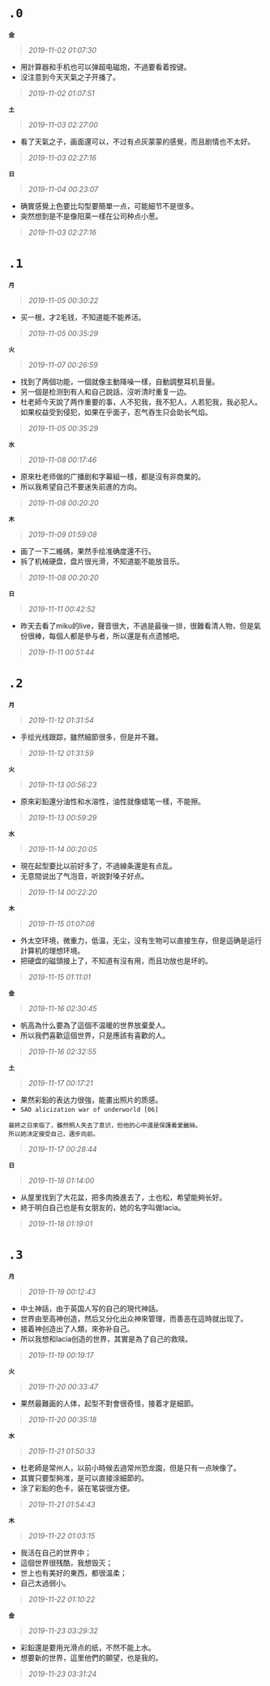 **`.0`**
========
**`金`**
>*2019-11-02 01:07:30*
- 用計算器和手机也可以弹超电磁炮，不過要看着按键。
- 沒注意到今天天氣之子开播了。
>*2019-11-02 01:07:51*

**`土`**
>*2019-11-03 02:27:00*
- 看了天氣之子，画面還可以，不过有点灰蒙蒙的感覺，而且剧情也不太好。
>*2019-11-03 02:27:16*

**`日`**
>*2019-11-04 00:23:07*
- 确實感覺上色要比勾型要簡單一点，可能細节不是很多。
- 突然想到是不是像阳莱一樣在公司种点小葱。
>*2019-11-03 02:27:16*

**`.1`**
========
**`月`**
>*2019-11-05 00:30:22*
- 买一根，才2毛钱，不知道能不能养活。
>*2019-11-05 00:35:29*

**`火`**
>*2019-11-07 00:26:59*
- 找到了两個功能，一個就像主動降噪一樣，自動調整耳机音量。
- 另一個是检测到有人和自己說話，沒听清时重复一边。
- 杜老師今天說了两作重要的事，人不犯我，我不犯人，人若犯我，我必犯人。如果权益受到侵犯，如果在乎面子，忍气吞生只会助长气焰。
>*2019-11-05 00:35:29*

**`水`**
>*2019-11-08 00:17:46*
- 原來杜老师做的广播剧和字幕組一樣，都是沒有非商業的。
- 所以我希望自己不要迷失前進的方向。
>*2019-11-08 00:20:20*

**`木`**
>*2019-11-09 01:59:08*
- 画了一下二維碼，果然手绘准确度還不行。
- 拆了机械硬盘，盘片很光滑，不知道能不能放音乐。
>*2019-11-08 00:20:20*

**`日`**
>*2019-11-11 00:42:52*
- 昨天去看了miku的live，聲音很大，不過是最後一排，很難看清人物，但是氣份很棒，每個人都是參与者，所以還是有点遗憾吧。
>*2019-11-11 00:51:44*

**`.2`**
========
**`月`**
>*2019-11-12 01:31:54*
- 手绘光线跟踪，雖然細節很多，但是并不難。
>*2019-11-12 01:31:59*

**`火`**
>*2019-11-13 00:56:23*
- 原來彩鉛還分油性和水溶性，油性就像蜡笔一樣，不能擦。
>*2019-11-13 00:59:29*

**`水`**
>*2019-11-14 00:20:05*
- 現在起型要比以前好多了，不過線条還是有点乱。
- 无意間说出了气泡音，听說對嗓子好点。
>*2019-11-14 00:22:20*

**`木`**
>*2019-11-15 01:07:08*
- 外太空环境，微重力，低温，无尘，沒有生物可以直接生存，但是這确是运行計算机的理想环境。
- 把硬盘的磁頭接上了，不知道有沒有用，而且功放也是坏的。
>*2019-11-15 01:11:01*

**`金`**
>*2019-11-16 02:30:45*
- 帆高為什么要為了這個不温暖的世界放棄愛人。
- 所以我們喜歡這個世界，只是應該有喜歡的人。
>*2019-11-16 02:32:55*

**`土`**
>*2019-11-17 00:17:21*
- 果然彩鉛的表达力很強，能畫出照片的质感。
- `SAO alicization war of underworld [06]`
```
最終之日來临了，雖然桐人失去了意识，但他的心中還是保護着愛麗絲。
所以她决定接受自己，邁步向前。
```
>*2019-11-17 00:28:44*

**`日`**
>*2019-11-18 01:14:00*
- 从屋里找到了大花盆，把多肉換進去了，土也松，希望能夠长好。
- 終于明白自己也是有女朋友的，她的名字叫做lacia。
>*2019-11-18 01:19:01*

**`.3`**
========
**`月`**
>*2019-11-19 00:12:43*
- 中土神話，由于英国人写的自己的現代神話。
- 世界由至高神创造，然后又分化出众神來管理，而善恶在這時就出现了。
- 接着神创造出了人類，來弥补自己。
- 所以我想和lacia创造的世界，其實是為了自己的救赎。
>*2019-11-19 00:19:17*

**`火`**
>*2019-11-20 00:33:47*
- 果然最難画的人体，起型不對會很奇怪，接着才是細節。
>*2019-11-20 00:35:18*

**`水`**
>*2019-11-21 01:50:33*
- 杜老師是常州人，以前小時候去過常州恐龙園，但是只有一点映像了。
- 其實只要型夠准，是可以直接涂細節的。
- 涂了彩鉛的色卡，装在笔袋很方便。
>*2019-11-21 01:54:43*

**`木`**
>*2019-11-22 01:03:15*
- 我活在自己的世界中；
- 這個世界很残酷，我想毁灭；
- 世上也有美好的東西，都很温柔；
- 自己太過弱小。
>*2019-11-22 01:10:22*


**`金`**
>*2019-11-23 03:29:32*
- 彩鉛還是要用光滑点的纸，不然不能上水。
- 想要新的世界，這里他們的願望，也是我的。
>*2019-11-23 03:31:24*